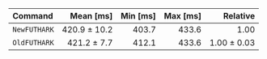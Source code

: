 | Command | Mean [ms] | Min [ms] | Max [ms] | Relative |
|:---|---:|---:|---:|---:|
| `NewFUTHARK` | 420.9 ± 10.2 | 403.7 | 433.6 | 1.00 |
| `OldFUTHARK` | 421.2 ± 7.7 | 412.1 | 433.6 | 1.00 ± 0.03 |
